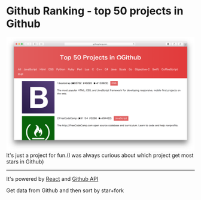 # Github Ranking - top 50 projects in Github
![screenshots](https://github.com/iawia002/github-ranking/raw/master/screenshots/3.png)
It's just a project for fun.(I was always curious about which project get most stars in Github)

***

It's powered by [React](https://github.com/facebook/react) and [Github API](https://developer.github.com/v3/)

Get data from Github and then sort by star+fork